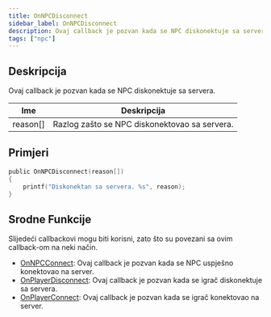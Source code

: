 ```yaml
---
title: OnNPCDisconnect
sidebar_label: OnNPCDisconnect
description: Ovaj callback je pozvan kada se NPC diskonektuje sa servera.
tags: ["npc"]
---
```


## Deskripcija

Ovaj callback je pozvan kada se NPC diskonektuje sa servera.

| Ime          | Deskripcija                                             |
| ------------ | ------------------------------------------------------- |
| reason[]     | Razlog zašto se NPC diskonektovao sa servera.           |

## Primjeri

```c
public OnNPCDisconnect(reason[])
{
    printf("Diskonektan sa servera. %s", reason);
}
```

## Srodne Funkcije

Slijedeći callbackovi mogu biti korisni, zato što su povezani sa ovim callback-om na neki način.

- [OnNPCConnect](OnNPCConnect): Ovaj callback je pozvan kada se NPC uspješno konektovao na server.
- [OnPlayerDisconnect](OnPlayerDisconnect): Ovaj callback je pozvan kada se igrač diskonektuje sa servera.
- [OnPlayerConnect](OnPlayerConnect): Ovaj callback je pozvan kada se igrač konektovao na server.
